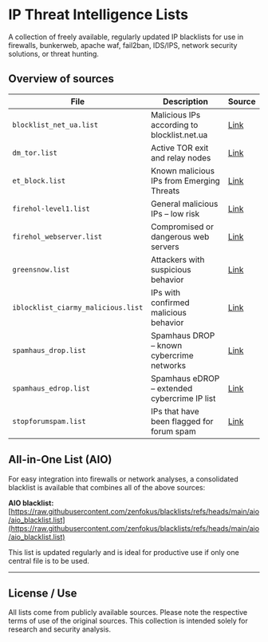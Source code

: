 # IP Threat Intelligence Lists

A collection of freely available, regularly updated IP blacklists for use in firewalls, bunkerweb, apache waf, fail2ban, IDS/IPS, network security solutions, or threat hunting.

## Overview of sources

| File                                  | Description                                         | Source |
|---------------------------------------|-----------------------------------------------------|--------|
| `blocklist_net_ua.list`               | Malicious IPs according to blocklist.net.ua         | [Link](https://iplists.firehol.org/?ipset=blocklist_net_ua) |
| `dm_tor.list`                         | Active TOR exit and relay nodes                     | [Link](https://iplists.firehol.org/?ipset=dm_tor) |
| `et_block.list`                       | Known malicious IPs from Emerging Threats           | [Link](https://iplists.firehol.org/?ipset=et_block) |
| `firehol-level1.list`                 | General malicious IPs – low risk                    | [Link](https://iplists.firehol.org/?ipset=firehol_level1) |
| `firehol_webserver.list`              | Compromised or dangerous web servers                | [Link](https://iplists.firehol.org/?ipset=firehol_webserver) |
| `greensnow.list`                      | Attackers with suspicious behavior                  | [Link](https://iplists.firehol.org/?ipset=greensnow) |
| `iblocklist_ciarmy_malicious.list`    | IPs with confirmed malicious behavior               | [Link](https://iplists.firehol.org/?ipset=iblocklist_ciarmy_malicious) |
| `spamhaus_drop.list`                  | Spamhaus DROP – known cybercrime networks           | [Link](https://iplists.firehol.org/?ipset=spamhaus_drop) |
| `spamhaus_edrop.list`                 | Spamhaus eDROP – extended cybercrime IP list        | [Link](https://iplists.firehol.org/?ipset=spamhaus_edrop) |
| `stopforumspam.list`                  | IPs that have been flagged for forum spam           | [Link](https://iplists.firehol.org/?ipset=stopforumspam) |

## All-in-One List (AIO)

For easy integration into firewalls or network analyses, a consolidated blacklist is available that combines all of the above sources:

**AIO blacklist:**  
[https://raw.githubusercontent.com/zenfokus/blacklists/refs/heads/main/aio/aio_blacklist.list](https://raw.githubusercontent.com/zenfokus/blacklists/refs/heads/main/aio/aio_blacklist.list)

This list is updated regularly and is ideal for productive use if only one central file is to be used.

---

## License / Use

All lists come from publicly available sources. Please note the respective terms of use of the original sources. This collection is intended solely for research and security analysis.
